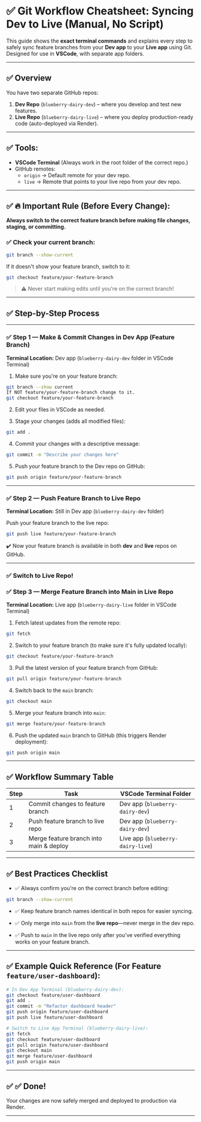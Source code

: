 # ✅ Git Workflow Cheatsheet: Syncing Dev to Live (Manual, No Script)

This guide shows the **exact terminal commands** and explains every step to safely sync feature branches from your **Dev app** to your **Live app** using Git.  
Designed for use in **VSCode**, with separate app folders.

---

## ✅ Overview

You have two separate GitHub repos:

1. **Dev Repo** (`blueberry-dairy-dev`) – where you develop and test new features.
2. **Live Repo** (`blueberry-dairy-live`) – where you deploy production-ready code (auto-deployed via Render).

---

## ✅ Tools:

- **VSCode Terminal** (Always work in the root folder of the correct repo.)
- GitHub remotes:
  - `origin` → Default remote for your dev repo.
  - `live` → Remote that points to your live repo from your dev repo.

---

## ✅ 🔥 Important Rule (Before Every Change):

**Always switch to the correct feature branch before making file changes, staging, or committing.**

### ✅ Check your current branch:

```bash
git branch --show-current
```

If it doesn't show your feature branch, switch to it:

```bash
git checkout feature/your-feature-branch
```

> ⚠️ Never start making edits until you're on the correct branch!

---

## ✅ Step-by-Step Process

---

### ✅ Step 1 — Make & Commit Changes in Dev App (Feature Branch)

**Terminal Location:** Dev app (`blueberry-dairy-dev` folder in VSCode Terminal)

1. Make sure you're on your feature branch:

```bash
git branch --show current
If NOT feature/your-feature-branch change to it.
git checkout feature/your-feature-branch
```

2. Edit your files in VSCode as needed.

3. Stage your changes (adds all modified files):

```bash
git add .
```

4. Commit your changes with a descriptive message:

```bash
git commit -m "Describe your changes here"
```

5. Push your feature branch to the Dev repo on GitHub:

```bash
git push origin feature/your-feature-branch
```

---

### ✅ Step 2 — Push Feature Branch to Live Repo

**Terminal Location:** Still in Dev app (`blueberry-dairy-dev` folder)

Push your feature branch to the live repo:

```bash
git push live feature/your-feature-branch
```

✔️ Now your feature branch is available in both **dev** and **live** repos on GitHub.

---

### ✅ Switch to Live Repo!

### ✅ Step 3 — Merge Feature Branch into Main in Live Repo

**Terminal Location:** Live app (`blueberry-dairy-live` folder in VSCode Terminal)

1. Fetch latest updates from the remote repo:

```bash
git fetch
```

2. Switch to your feature branch (to make sure it's fully updated locally):

```bash
git checkout feature/your-feature-branch
```

3. Pull the latest version of your feature branch from GitHub:

```bash
git pull origin feature/your-feature-branch
```

4. Switch back to the `main` branch:

```bash
git checkout main
```

5. Merge your feature branch into `main`:

```bash
git merge feature/your-feature-branch
```

6. Push the updated `main` branch to GitHub (this triggers Render deployment):

```bash
git push origin main
```

---

## ✅ Workflow Summary Table

| Step | Task                                    | VSCode Terminal Folder            |
| ---- | --------------------------------------- | --------------------------------- |
| 1    | Commit changes to feature branch        | Dev app (`blueberry-dairy-dev`)   |
| 2    | Push feature branch to live repo        | Dev app (`blueberry-dairy-dev`)   |
| 3    | Merge feature branch into main & deploy | Live app (`blueberry-dairy-live`) |

---

## ✅ Best Practices Checklist

- ✅ Always confirm you're on the correct branch before editing:

```bash
git branch --show-current
```

- ✅ Keep feature branch names identical in both repos for easier syncing.

- ✅ Only merge into `main` from the **live repo**—never merge in the dev repo.

- ✅ Push to `main` in the live repo only after you've verified everything works on your feature branch.

---

## ✅ Example Quick Reference (For Feature `feature/user-dashboard`):

```bash
# In Dev App Terminal (blueberry-dairy-dev):
git checkout feature/user-dashboard
git add .
git commit -m "Refactor dashboard header"
git push origin feature/user-dashboard
git push live feature/user-dashboard

# Switch to Live App Terminal (blueberry-dairy-live):
git fetch
git checkout feature/user-dashboard
git pull origin feature/user-dashboard
git checkout main
git merge feature/user-dashboard
git push origin main
```

---

## ✅ ✅ Done!

Your changes are now safely merged and deployed to production via Render.

---
